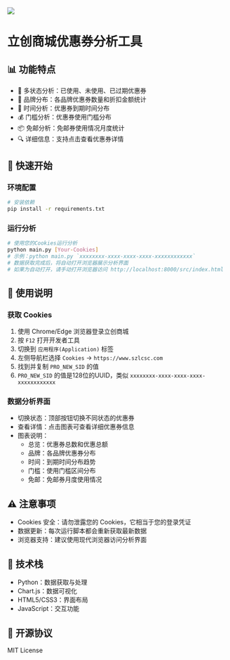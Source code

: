 ## ![](https://socialify.git.ci/xiaowine/szlcsc-coupons-analysis/image?description=1&descriptionEditable=%E7%AB%8B%E5%88%9B%E5%95%86%E5%9F%8E%E5%8E%86%E5%8F%B2%E4%BC%98%E6%83%A0%E5%88%B8%E5%88%86%E6%9E%90&language=1&name=1&owner=1&theme=Auto)

# 立创商城优惠券分析工具

## 📊 功能特点

- 🔄 多状态分析：已使用、未使用、已过期优惠券
- 🏢 品牌分布：各品牌优惠券数量和折扣金额统计
- 📅 时间分析：优惠券到期时间分布
- 💰 门槛分析：优惠券使用门槛分布
- 📦 免邮分析：免邮券使用情况月度统计
- 🔍 详细信息：支持点击查看优惠券详情

## 🚀 快速开始

### 环境配置

```bash
# 安装依赖
pip install -r requirements.txt
```

### 运行分析

```bash
# 使用您的Cookies运行分析
python main.py [Your-Cookies]
# 示例：python main.py `xxxxxxxx-xxxx-xxxx-xxxx-xxxxxxxxxxxx`
# 数据获取完成后，将自动打开浏览器展示分析界面
# 如果为自动打开，请手动打开浏览器访问 http://localhost:8000/src/index.html
```

## 📝 使用说明

### 获取 Cookies

1. 使用 Chrome/Edge 浏览器登录立创商城
2. 按 `F12` 打开开发者工具
3. 切换到 `应用程序(Application)` 标签
4. 左侧导航栏选择 `Cookies` → `https://www.szlcsc.com`
5. 找到并复制 `PRO_NEW_SID` 的值
6. `PRO_NEW_SID` 的值是128位的UUID，类似 `xxxxxxxx-xxxx-xxxx-xxxx-xxxxxxxxxxxx`

### 数据分析界面

- 切换状态：顶部按钮切换不同状态的优惠券
- 查看详情：点击图表可查看详细优惠券信息
- 图表说明：
  - 总览：优惠券总数和优惠总额
  - 品牌：各品牌优惠券分布
  - 时间：到期时间分布趋势
  - 门槛：使用门槛区间分布
  - 免邮：免邮券月度使用情况

## ⚠️ 注意事项

- Cookies 安全：请勿泄露您的 Cookies，它相当于您的登录凭证
- 数据更新：每次运行脚本都会重新获取最新数据
- 浏览器支持：建议使用现代浏览器访问分析界面

## 📖 技术栈

- Python：数据获取与处理
- Chart.js：数据可视化
- HTML5/CSS3：界面布局
- JavaScript：交互功能

## 📄 开源协议

MIT License
